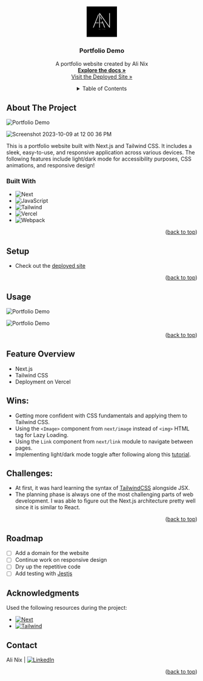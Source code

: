 <a name="readme-top"></a>

<!-- PROJECT LOGO -->
<br />
<div align="center">
  <a href="https://github.com/alinix1/portfolio-demo">
    <img src="./src/assets/logo.png" alt="Logo" width="80" height="80">
  </a>

  <!-- HEADER -->
<h3 align="center">Portfolio Demo</h3>
  <p align="center">
    A portfolio website created by Ali Nix
    <br />
    <a href="https://github.com/alinix1/portfolio-demo"><strong>Explore the docs »</strong></a>
    <br />
    <a href="https://portfolio-demo-project.vercel.app/">Visit the Deployed Site »</strong></a>
  </p>

<!-- TABLE OF CONTENTS -->
<details>
  <summary>Table of Contents</summary>
  <ol>
    <li>
      <a href="#about-the-project">About The Project</a>
      <ul>
        <li><a href="#built-with">Built With</a></li>
      </ul>
    </li>
    <li><a href="#setup">Setup</a></li>
    <li><a href="#usage">Installation</a></li>
    <li><a href="#usage">Usage</a></li>
    <li><a href="#notes">Notes</a></li>
    <li><a href="#roadmap">Roadmap</a></li>
    <li><a href="#roadmap">Acknowledgments</a></li>
    <li><a href="#contact">Contact</a></li>
  </ol>
</details>
</div>

<!-- ABOUT THE PROJECT -->

## About The Project

![Portfolio Demo](https://user-images.githubusercontent.com/28677929/273724849-80b79947-c3ab-4dde-af3f-ad8ca85d24df.png)

<img width="1214" alt="Screenshot 2023-10-09 at 12 00 36 PM" src="https://user-images.githubusercontent.com/28677929/273741363-f144b0f5-92e0-471b-8d86-90b60bee3df5.png">

This is a portfolio website built with Next.js and Tailwind CSS. It includes a sleek, easy-to-use, and responsive application across various devices. The following features include light/dark mode for accessibility purposes, CSS animations, and responsive design!

### Built With

- ![Next][Next-shield]
- ![JavaScript][JavaScript-shield]
- ![Tailwind][Tailwind-shield]
- ![Vercel][Vercel-shield]
- ![Webpack][Webpack-shield]

<p align="right">(<a href="#readme-top">back to top</a>)</p>

<!-- SETUP -->

## Setup

- Check out the [deployed site](https://www.alinix.info/)

<p align="right">(<a href="#readme-top">back to top</a>)</p>

<!-- USAGE -->

## Usage

![Portfolio Demo](https://user-images.githubusercontent.com/28677929/273738051-f0ca2e95-6e78-4fba-a20d-bcb0714f9a45.gif)

![Portfolio Demo](https://user-images.githubusercontent.com/28677929/273738649-31a9a787-6525-447b-b554-70faec7ccaaa.gif)

<p align="right">(<a href="#readme-top">back to top</a>)</p>

## Feature Overview

- Next.js
- Tailwind CSS
- Deployment on Vercel

## Wins:

- Getting more confident with CSS fundamentals and applying them to Tailwind CSS.
- Using the `<Image>` component from `next/image` instead of `<img>` HTML tag for Lazy Loading.
- Using the `Link` component from `next/link` module to navigate between pages.
- Implementing light/dark mode toggle after following along this [tutorial].

## Challenges:

- At first, it was hard learning the syntax of [TailwindCSS] alongside JSX.
- The planning phase is always one of the most challenging parts of web development. I was able to figure out the Next.js architecture pretty well since it is similar to React.

<p align="right">(<a href="#readme-top">back to top</a>)</p>

<!-- ROADMAP -->

## Roadmap

- [ ] Add a domain for the website
- [ ] Continue work on responsive design
- [ ] Dry up the repetitive code
- [ ] Add testing with [Jestjs]

<!-- ACKNOWLEDGMENTS -->

## Acknowledgments

Used the following resources during the project:

- [![Next][Next-shield]][Nextjs]
- [![Tailwind][Tailwind-shield]][TailwindCSS]

<!-- CONTACT -->

## Contact

Ali Nix | [![LinkedIn][linkedin-shield]][linkedin-url1]

<p align="right">(<a href="#readme-top">back to top</a>)</p>

<!-- MARKDOWN LINKS & IMAGES -->

[JavaScript-shield]: https://img.shields.io/badge/JavaScript-F7DF1E?style=for-the-badge&logo=javascript&logoColor=black
[Tailwind-shield]: https://img.shields.io/badge/Tailwind_CSS-38B2AC?style=for-the-badge&logo=tailwind-css&logoColor=white
[Webpack-shield]: https://img.shields.io/badge/webpack-%238DD6F9.svg?style=for-the-badge&logo=webpack&logoColor=black
[Next-shield]: https://img.shields.io/badge/next%20js-000000?style=for-the-badge&logo=nextdotjs&logoColor=white
[Vercel-shield]: https://img.shields.io/badge/Vercel-000000?style=for-the-badge&logo=vercel&logoColor=white
[linkedin-shield]: https://img.shields.io/badge/-LinkedIn-black.svg?style=for-the-badge&logo=linkedin&colorB=555
[linkedin-url1]: https://www.linkedin.com/in/ali-nix-38b9b9126/
[Nextjs]: https://nextjs.org/
[TailwindCSS]: https://tailwindcss.com/
[Jestjs]: https://jestjs.io/
[tutorial]: https://www.youtube.com/watch?v=1q5oOZE6o4c
